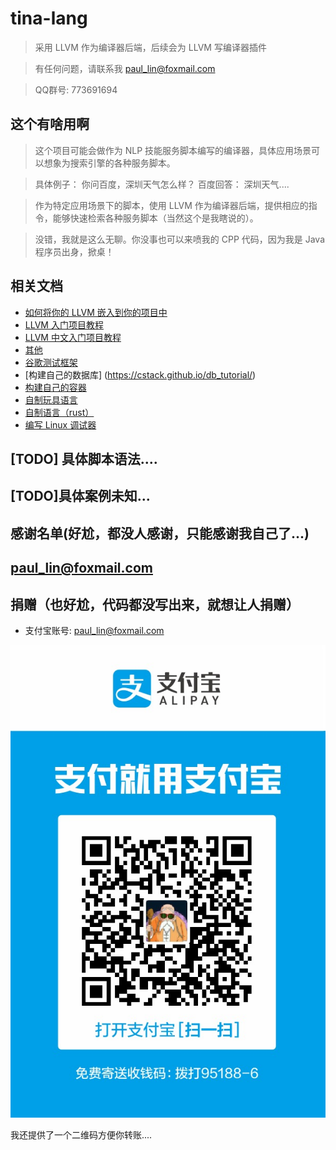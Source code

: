 # tina-lang

> 采用 LLVM 作为编译器后端，后续会为 LLVM 写编译器插件

> 有任何问题，请联系我 paul_lin@foxmail.com

> QQ群号: 773691694

## 这个有啥用啊
> 这个项目可能会做作为 NLP 技能服务脚本编写的编译器，具体应用场景可以想象为搜索引擎的各种服务脚本。

> 具体例子： 你问百度，深圳天气怎么样？
> 百度回答： 深圳天气....

> 作为特定应用场景下的脚本，使用 LLVM 作为编译器后端，提供相应的指令，能够快速检索各种服务脚本（当然这个是我瞎说的）。

> 没错，我就是这么无聊。你没事也可以来喷我的 CPP 代码，因为我是 Java 程序员出身，掀桌！

## 相关文档
- [如何将你的 LLVM 嵌入到你的项目中](./doc/llvm/how_embedding_LLVM_to_your_project.md)
- [LLVM 入门项目教程](http://llvm.org/docs/tutorial/)
- [LLVM 中文入门项目教程](https://llvm-tutorial-cn.readthedocs.io/en/latest/index.html)
- [其他](./doc/etc/etc.md)
- [谷歌测试框架](./doc/googletest/how_to_write_google_test.md)
- [构建自己的数据库] (https://cstack.github.io/db_tutorial/)
- [构建自己的容器](http://cesarvr.github.io/post/2018-05-22-create-containers/)
- [自制玩具语言](https://gnuu.org/2009/09/18/writing-your-own-toy-compiler/)
- [自制语言（rust）](https://blog.subnetzero.io/post/building-language-vm-part-00/)
- [编写 Linux 调试器](https://blog.tartanllama.xyz/writing-a-linux-debugger-setup/)

## [TODO] 具体脚本语法....

## [TODO]具体案例未知...

## 感谢名单(好尬，都没人感谢，只能感谢我自己了...)
## paul_lin@foxmail.com 

## 捐赠（也好尬，代码都没写出来，就想让人捐赠）
- 支付宝账号: paul_lin@foxmail.com

![paul_lin@foxmail.com](./doc/paul_lin@foxmail.com.jpg)


我还提供了一个二维码方便你转账....



